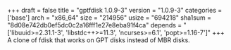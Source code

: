 +++
draft = false
title = "gptfdisk 1.0.9-3"
version = "1.0.9-3"
categories = ['base']
arch = "x86_64"
size = "214956"
usize = "694218"
sha1sum = "8d08e742db0ef5dc0c2a16fff1e27e8eba91f4ca"
depends = "['libuuid>=2.31.1-3', 'libstdc++>=11.3', 'ncurses>=6.1', 'popt>=1.16-7']"
+++
A clone of fdisk that works on GPT disks instead of MBR disks.